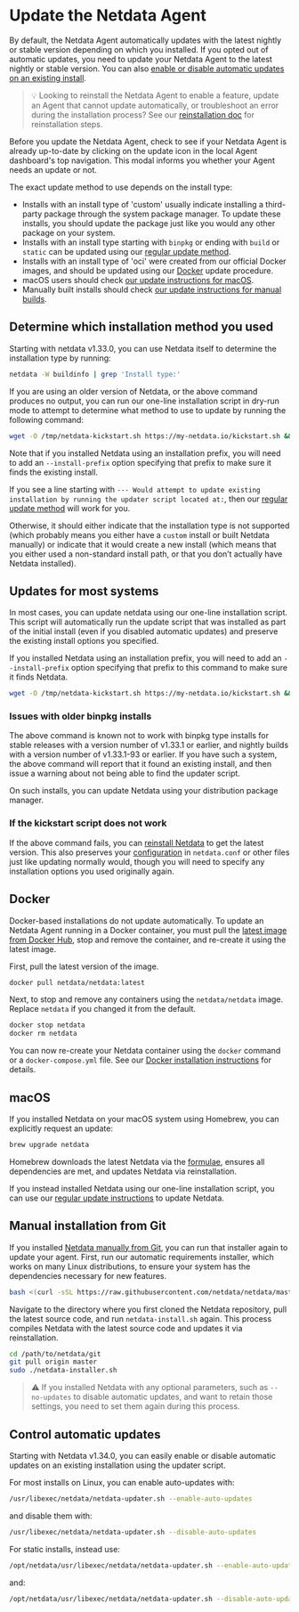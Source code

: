 <!--
title: "Update the Netdata Agent"
description: "If you opted out of automatic updates, you need to update your Netdata Agent to the latest nightly or stable version."
custom_edit_url: "https://github.com/netdata/netdata/edit/master/packaging/installer/UPDATE.md"
sidebar_label: "Update the Netdata Agent"
learn_status: "Published"
learn_topic_type: "Tasks"
learn_rel_path: "Installation"
-->

# Update the Netdata Agent

By default, the Netdata Agent automatically updates with the latest nightly or stable version depending on which
you installed. If you opted out of automatic updates, you need to update your Netdata Agent to the latest nightly
or stable version. You can also [enable or disable automatic updates on an existing install](#control-automatic-updates).

> 💡 Looking to reinstall the Netdata Agent to enable a feature, update an Agent that cannot update automatically, or
> troubleshoot an error during the installation process? See our [reinstallation doc](https://github.com/netdata/netdata/blob/master/packaging/installer/REINSTALL.md)
> for reinstallation steps.

Before you update the Netdata Agent, check to see if your Netdata Agent is already up-to-date by clicking on the update
icon in the local Agent dashboard's top navigation. This modal informs you whether your Agent needs an update or not.

The exact update method to use depends on the install type:

-   Installs with an install type of 'custom' usually indicate installing a third-party package through the system
    package manager. To update these installs, you should update the package just like you would any other package
    on your system.
-   Installs with an install type starting with `binpkg` or ending with `build` or `static` can be updated using
    our [regular update method](#updates-for-most-systems).
-   Installs with an install type of 'oci' were created from our official Docker images, and should be updated
    using our [Docker](#docker) update procedure.
-   macOS users should check [our update instructions for macOS](#macos).
-   Manually built installs should check [our update instructions for manual builds](#manual-installation-from-git).

## Determine which installation method you used

Starting with netdata v1.33.0, you can use Netdata itself to determine the installation type by running:

```bash
netdata -W buildinfo | grep 'Install type:'
```

If you are using an older version of Netdata, or the above command produces no output, you can run our one-line
installation script in dry-run mode to attempt to determine what method to use to update by running the following
command:

```bash
wget -O /tmp/netdata-kickstart.sh https://my-netdata.io/kickstart.sh && sh /tmp/netdata-kickstart.sh --dry-run
```

Note that if you installed Netdata using an installation prefix, you will need to add an `--install-prefix` option
specifying that prefix to make sure it finds the existing install.

If you see a line starting with `--- Would attempt to update existing installation by running the updater script
located at:`, then our [regular update method](#updates-for-most-systems) will work for you.

Otherwise, it should either indicate that the installation type is not supported (which probably means you either
have a `custom` install or built Netdata manually) or indicate that it would create a new install (which means that
you either used a non-standard install path, or that you don’t actually have Netdata installed).

## Updates for most systems

In most cases, you can update netdata using our one-line installation script.  This script will automatically
run the update script that was installed as part of the initial install (even if you disabled automatic updates)
and preserve the existing install options you specified.

If you installed Netdata using an installation prefix, you will need to add an `--install-prefix` option specifying
that prefix to this command to make sure it finds Netdata.

```bash
wget -O /tmp/netdata-kickstart.sh https://my-netdata.io/kickstart.sh && sh /tmp/netdata-kickstart.sh
```

### Issues with older binpkg installs

The above command is known not to work with binpkg type installs for stable releases with a version number of
v1.33.1 or earlier, and nightly builds with a version number of v1.33.1-93 or earlier. If you have such a system,
the above command will report that it found an existing install, and then issue a warning about not being able to
find the updater script.

On such installs, you can update Netdata using your distribution package manager.

### If the kickstart script does not work

If the above command fails, you can [reinstall
Netdata](https://github.com/netdata/netdata/blob/master/packaging/installer/REINSTALL.md#one-line-installer-script-kickstartsh) to get the latest version. This
also preserves your [configuration](https://github.com/netdata/netdata/blob/master/docs/configure/nodes.md) in `netdata.conf` or other files just like updating
normally would, though you will need to specify any installation options you used originally again.

## Docker

Docker-based installations do not update automatically. To update an Netdata Agent running in a Docker container, you
must pull the [latest image from Docker Hub](https://hub.docker.com/r/netdata/netdata), stop and remove the container,
and re-create it using the latest image.

First, pull the latest version of the image.

```bash
docker pull netdata/netdata:latest
```

Next, to stop and remove any containers using the `netdata/netdata` image. Replace `netdata` if you changed it from the
default.

```bash
docker stop netdata
docker rm netdata
```

You can now re-create your Netdata container using the `docker` command or a `docker-compose.yml` file. See our [Docker
installation instructions](https://github.com/netdata/netdata/blob/master/packaging/docker/README.md#create-a-new-netdata-agent-container) for details.

## macOS

If you installed Netdata on your macOS system using Homebrew, you can explicitly request an update:

```bash
brew upgrade netdata
```

Homebrew downloads the latest Netdata via the
[formulae](https://github.com/Homebrew/homebrew-core/blob/master/Formula/netdata.rb), ensures all dependencies are met,
and updates Netdata via reinstallation.

If you instead installed Netdata using our one-line installation script, you can use our [regular update
instructions](#updates-for-most-systems) to update Netdata.

## Manual installation from Git

If you installed [Netdata manually from Git](https://github.com/netdata/netdata/blob/master/packaging/installer/methods/manual.md), you can run that installer again
to update your agent. First, run our automatic requirements installer, which works on many Linux distributions, to
ensure your system has the dependencies necessary for new features.

```bash
bash <(curl -sSL https://raw.githubusercontent.com/netdata/netdata/master/packaging/installer/install-required-packages.sh)
```

Navigate to the directory where you first cloned the Netdata repository, pull the latest source code, and run
`netdata-install.sh` again. This process compiles Netdata with the latest source code and updates it via reinstallation.

```bash
cd /path/to/netdata/git
git pull origin master
sudo ./netdata-installer.sh
```

> ⚠️ If you installed Netdata with any optional parameters, such as `--no-updates` to disable automatic updates, and
> want to retain those settings, you need to set them again during this process.

## Control automatic updates

Starting with Netdata v1.34.0, you can easily enable or disable automatic updates on an existing installation
using the updater script.

For most installs on Linux, you can enable auto-updates with:

```bash
/usr/libexec/netdata/netdata-updater.sh --enable-auto-updates
```

and disable them with:

```bash
/usr/libexec/netdata/netdata-updater.sh --disable-auto-updates
```

For static installs, instead use:

```bash
/opt/netdata/usr/libexec/netdata/netdata-updater.sh --enable-auto-updates
```

and:

```bash
/opt/netdata/usr/libexec/netdata/netdata-updater.sh --disable-auto-updates
```
